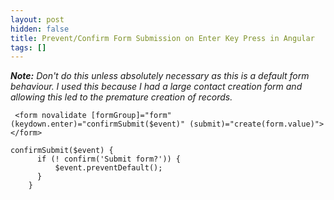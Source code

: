 ```yaml
---
layout: post
hidden: false
title: Prevent/Confirm Form Submission on Enter Key Press in Angular
tags: []
---
```

_**Note:**_ _Don't do this unless absolutely necessary as this is a default form behaviour. I used this because I had a large contact creation form and allowing this led to the premature creation of records._

```
 <form novalidate [formGroup]="form" (keydown.enter)="confirmSubmit($event)" (submit)="create(form.value)"></form>
```

```
confirmSubmit($event) {
      if (! confirm('Submit form?')) {
          $event.preventDefault();
      }
    }
```
